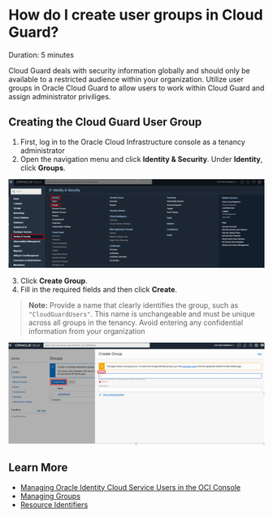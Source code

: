 # How do I create user groups in Cloud Guard?
Duration: 5 minutes

Cloud Guard deals with security information globally and should only be available to a restricted audience within your organization. Utilize user groups in Oracle Cloud Guard to allow users to work within Cloud Guard and assign administrator priviliges. 

## Creating the Cloud Guard User Group
1. First, log in to the Oracle Cloud Infrastructure console as a tenancy administrator 
2. Open the navigation menu and click <b> Identity & Security</b>. Under <b> Identity</b>, click <b> Groups</b>. 


![The navigation window showing the Identity & Security menu along with the Identity and Grouops button](images/cloud-guard-user.png "Identity and security menu")

3. Click <b> Create Group</b>.
4. Fill in the required fields and then click <b> Create</b>. 
> **Note:** Provide a name that clearly identifies the group, such as  `"CloudGuardUsers"`. This name is unchangeable and must be unique across all groups in the tenancy. Avoid entering any confidential information from your organization


![The create group button and the corresponding pop up window showing where to input the group name and description](images/name-cloud-guard.png "Create group button")

## Learn More

* [Managing Oracle Identity Cloud Service Users in the OCI Console](https://docs.oracle.com/en-us/iaas/Content/Identity/Tasks/addingidcsusersandgroups.htm#mapping)
* [Managing Groups](https://docs.oracle.com/en-us/iaas/Content/Identity/Tasks/managinggroups.htm)
* [Resource Identifiers](https://docs.oracle.com/en-us/iaas/Content/General/Concepts/identifiers.htm#Resource_Identifiers)




